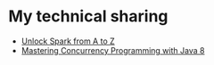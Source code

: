 # My technical sharing

- [Unlock Spark from A to Z](./spark.md)
- [Mastering Concurrency Programming with Java 8](./java-8-concurrency.md)
